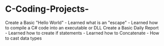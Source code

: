 # C-Coding-Projects-
Create a Basic "Hello World"
	- Learned what is an "escape"
	- Learned how to compile a C# code into an executable or DLL
Create a Basic Daily Report
	- Learned how to create if statements
	- Learned how to Concatenate
	- How to cast data types
